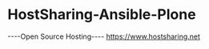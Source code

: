 HostSharing-Ansible-Plone
=========================



----Open Source Hosting----
https://www.hostsharing.net
